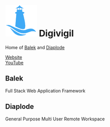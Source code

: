 # ![Digivigil Logo](./resources/digivigilLogo.png) Digivigil 
Home of [Balek](https://github.com/Digivigil/balek) and [Diaplode](https://github.com/Digivigil/diaplode)

[Website](https://www.digivigil.com/)  
[YouTube](https://www.youtube.com/@digivigil)  

## Balek
Full Stack Web Application Framework

## Diaplode
General Purpose Multi User Remote Workspace
